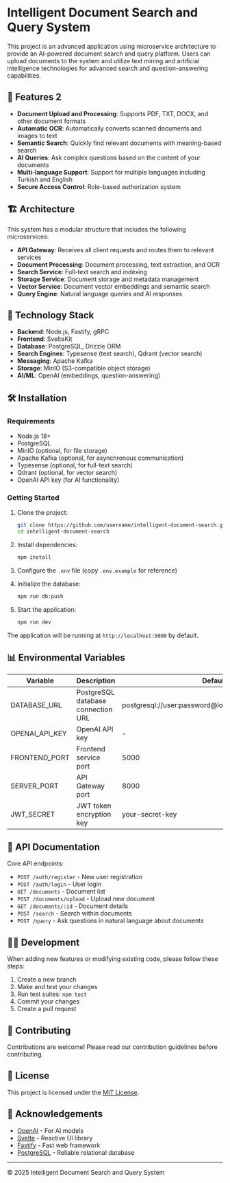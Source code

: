 # Intelligent Document Search and Query System

This project is an advanced application using microservice architecture to provide an AI-powered document search and query platform. Users can upload documents to the system and utilize text mining and artificial intelligence technologies for advanced search and question-answering capabilities.

## 🌟 Features 2

- **Document Upload and Processing**: Supports PDF, TXT, DOCX, and other document formats
- **Automatic OCR**: Automatically converts scanned documents and images to text
- **Semantic Search**: Quickly find relevant documents with meaning-based search
- **AI Queries**: Ask complex questions based on the content of your documents
- **Multi-language Support**: Support for multiple languages including Turkish and English
- **Secure Access Control**: Role-based authorization system

## 🏗️ Architecture

This system has a modular structure that includes the following microservices:

- **API Gateway**: Receives all client requests and routes them to relevant services
- **Document Processing**: Document processing, text extraction, and OCR
- **Search Service**: Full-text search and indexing
- **Storage Service**: Document storage and metadata management
- **Vector Service**: Document vector embeddings and semantic search
- **Query Engine**: Natural language queries and AI responses

## 🚀 Technology Stack

- **Backend**: Node.js, Fastify, gRPC
- **Frontend**: SvelteKit
- **Database**: PostgreSQL, Drizzle ORM
- **Search Engines**: Typesense (text search), Qdrant (vector search)
- **Messaging**: Apache Kafka
- **Storage**: MinIO (S3-compatible object storage)
- **AI/ML**: OpenAI (embeddings, question-answering)

## 🛠️ Installation

### Requirements

- Node.js 18+
- PostgreSQL
- MinIO (optional, for file storage)
- Apache Kafka (optional, for asynchronous communication)
- Typesense (optional, for full-text search)
- Qdrant (optional, for vector search)
- OpenAI API key (for AI functionality)

### Getting Started

1. Clone the project:
   ```bash
   git clone https://github.com/username/intelligent-document-search.git
   cd intelligent-document-search
   ```

2. Install dependencies:
   ```bash
   npm install
   ```

3. Configure the `.env` file (copy `.env.example` for reference)

4. Initialize the database:
   ```bash
   npm run db:push
   ```

5. Start the application:
   ```bash
   npm run dev
   ```

The application will be running at `http://localhost:5000` by default.

## 📊 Environmental Variables

| Variable | Description | Default |
|----------|-------------|---------|
| DATABASE_URL | PostgreSQL database connection URL | postgresql://user:password@localhost:5432/docusearch |
| OPENAI_API_KEY | OpenAI API key | - |
| FRONTEND_PORT | Frontend service port | 5000 |
| SERVER_PORT | API Gateway port | 8000 |
| JWT_SECRET | JWT token encryption key | your-secret-key |

## 📝 API Documentation

Core API endpoints:

- `POST /auth/register` - New user registration
- `POST /auth/login` - User login
- `GET /documents` - Document list
- `POST /documents/upload` - Upload new document
- `GET /documents/:id` - Document details
- `POST /search` - Search within documents
- `POST /query` - Ask questions in natural language about documents

## 👨‍💻 Development

When adding new features or modifying existing code, please follow these steps:

1. Create a new branch
2. Make and test your changes
3. Run test suites: `npm test`
4. Commit your changes
5. Create a pull request

## 🤝 Contributing

Contributions are welcome! Please read our contribution guidelines before contributing.

## 📜 License

This project is licensed under the [MIT License](LICENSE).

## 🙏 Acknowledgements

- [OpenAI](https://openai.com) - For AI models
- [Svelte](https://svelte.dev) - Reactive UI library
- [Fastify](https://fastify.io) - Fast web framework
- [PostgreSQL](https://postgresql.org) - Reliable relational database

---

© 2025 Intelligent Document Search and Query System
